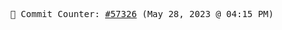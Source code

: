 <p align="center">
    <samp>
        📮 Commit Counter: <a href="https://github.com/Javascript-void0/Javascript-void0/commits/main">#57326</a> (May 28, 2023 @ 04:15 PM)
    </samp>
</p>